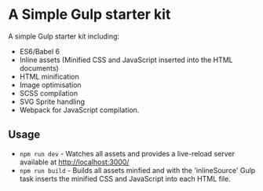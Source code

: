 # A Simple Gulp starter kit

A simple Gulp starter kit including:

- ES6/Babel 6
- Inline assets (Minified CSS and JavaScript inserted into the HTML documents)
- HTML minification
- Image optimisation
- SCSS compilation
- SVG Sprite handling
- Webpack for JavaScript compilation.

## Usage
- `npm run dev` - Watches all assets and provides a live-reload server available at <http://localhost:3000/>
- `npm run build` - Builds all assets minfied and with the 'inlineSource' Gulp task inserts the minified CSS and JavaScript into each HTML file.
